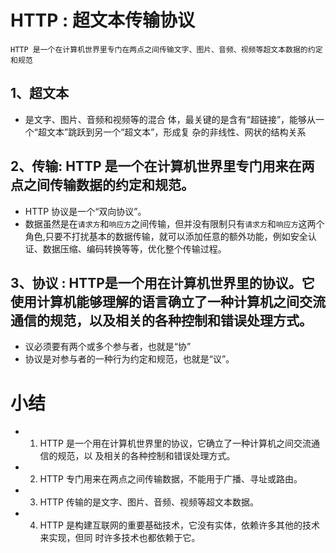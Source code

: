 # HTTP : 超文本传输协议
```
HTTP 是一个在计算机世界里专门在两点之间传输文字、图片、音频、视频等超文本数据的约定和规范
```

## 1、超文本
* 是文字、图片、音频和视频等的混合
体，最关键的是含有“超链接”，能够从一个“超文本”跳跃到另一个“超文本”，形成复
杂的非线性、网状的结构关系

## 2、传输: HTTP 是一个在计算机世界里专门用来在两点之间传输数据的约定和规范。
* HTTP 协议是一个“双向协议”。
* 数据虽然是在`请求方`和`响应方`之间传输，但并没有限制只有`请求方`和`响应方`这两个角色,只要不打扰基本的数据传输，就可以添加任意的额外功能，例如安全认证、数据压缩、编码转换等等，优化整个传输过程。

## 3、协议 : HTTP是一个用在计算机世界里的协议。它使用计算机能够理解的语言确立了一种计算机之间交流通信的规范，以及相关的各种控制和错误处理方式。
* 议必须要有两个或多个参与者，也就是“协”
* 协议是对参与者的一种行为约定和规范，也就是“议”。

# 小结

* 1. HTTP 是一个用在计算机世界里的协议，它确立了一种计算机之间交流通信的规范，以
及相关的各种控制和错误处理方式。
* 2. HTTP 专门用来在两点之间传输数据，不能用于广播、寻址或路由。
* 3. HTTP 传输的是文字、图片、音频、视频等超文本数据。
* 4. HTTP 是构建互联网的重要基础技术，它没有实体，依赖许多其他的技术来实现，但同
时许多技术也都依赖于它。
